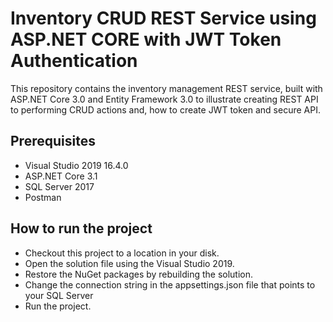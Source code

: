 # Inventory CRUD REST Service using ASP.NET CORE with JWT Token Authentication 
This repository contains the inventory management REST service, built with ASP.NET Core 3.0 and Entity Framework 3.0 to illustrate creating REST API to performing CRUD actions and, how to create JWT token and secure API.

## Prerequisites

* Visual Studio 2019 16.4.0
* ASP.NET Core 3.1
* SQL Server 2017
* Postman

## How to run the project

* Checkout this project to a location in your disk.
* Open the solution file using the Visual Studio 2019.
* Restore the NuGet packages by rebuilding the solution.
* Change the connection string in the appsettings.json file that points to your SQL Server
* Run the project.

